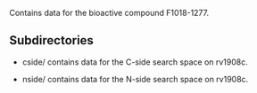 Contains data for the bioactive compound F1018-1277.

## Subdirectories

- cside/ contains data for the C-side search space on rv1908c.

- nside/ contains data for the N-side search space on rv1908c.

